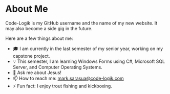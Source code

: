 # About Me


Code-Logik is my GitHub username and the name of my new website. It may also become a side gig in the future.

Here are a few things about me:

- 🎓 I am currently in the last semester of my senior year, working on my capstone project.
- 💡 This semester, I am learning Windows Forms using C#, Microsoft SQL Server, and Computer Operating Systems.
- 💬 Ask me about Jesus!
- 📫 How to reach me: mark.sarasua@code-logik.com
- ⚡ Fun fact: I enjoy trout fishing and kickboxing.

